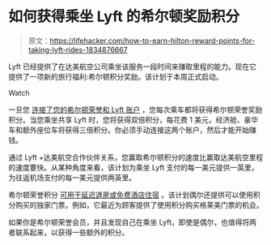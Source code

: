 # 如何获得乘坐 Lyft 的希尔顿奖励积分

> 原文：<https://lifehacker.com/how-to-earn-hilton-reward-points-for-taking-lyft-rides-1834876667>

Lyft 已经提供了在达美航空公司乘坐该服务一段时间来赚取里程的能力。现在它提供了一项新的旅行福利:希尔顿积分奖励。该计划于本周正式启动。

Watch

一旦您 [连接了您的希尔顿荣誉和 Lyft 账户](https://hiltonhonorslyft.com/) ，您每次乘车都将获得希尔顿荣誉奖励积分。当您乘坐共享 Lyft 时，您将获得双倍积分，每花费 1 美元，经济舱、豪华车和额外座位车将获得三倍积分。你必须手动连接这两个账户，然后才能开始赚钱。

通过 Lyft +达美航空合作伙伴关系，您赢取希尔顿积分的速度比赢取达美航空里程的速度要快。从某种角度来看，该计划为乘坐 Lyft 支付的每一美元提供一英里，为往返机场支付的每一美元提供两英里。

希尔顿荣誉积分 [可用于延迟退房或免费酒店住宿](https://hiltonhonors3.hilton.com/en/explore/benefits/index.html) 。该计划偶尔还提供可以使用积分购买的独家门票。例如，它最近为顾客提供了使用积分购买格莱美门票的机会。

如果你是希尔顿荣誉会员，并且发现自己在乘坐 Lyft，即使是偶尔，也值得将两者联系起来，以获得一些额外的积分。